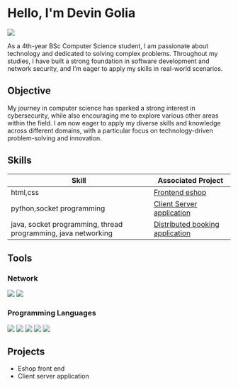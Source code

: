 # Hello, I'm Devin Golia
<a href="https://www.linkedin.com/in/devin-golia-561963232/"><img src="https://img.shields.io/badge/-LinkedIn-0072b1?&style=for-the-badge&logo=linkedin&logoColor=white" /></a>

As a 4th-year BSc Computer Science student, I am passionate about technology and dedicated to solving complex problems. Throughout my studies, I have built a strong foundation in software development and network security, and I’m eager to apply my skills in real-world scenarios.

## Objective
My journey in computer science has sparked a strong interest in cybersecurity, while also encouraging me to explore various other areas within the field. I am now eager to apply my diverse skills and knowledge across different domains, with a particular focus on technology-driven problem-solving and innovation.

## Skills

| Skill                                         | Associated Project         |
|-----------------------------------------------|----------------------------|
| html,css         | <a href="https://github.com/Devdevel03/eshop-frontend">Frontend eshop</a>|
| python,socket programming         | <a href="https://github.com/Devdevel03/Client-Server">Client Server application</a>|
| java, socket programming, thread programming, java networking         | <a href="https://github.com/Devdevel03/Distributed-booking-application">Distributed booking application</a>|

## Tools
### Network
<div>
    <img src="https://img.shields.io/badge/-Wireshark-1679A7?&style=for-the-badge&logo=Wireshark&logoColor=white" />
    <img src="https://img.shields.io/badge/-Suricata-EF3B2D?&style=for-the-badge&logo=Suricata&logoColor=white" />
</div>
<div>
    
### Programming Languages
<div>
    <img src="https://img.shields.io/badge/-Java-007396?&style=for-the-badge&logo=Java&logoColor=white" />
    <img src="https://img.shields.io/badge/-Python-3776AB?&style=for-the-badge&logo=Python&logoColor=white" />
    <img src="https://img.shields.io/badge/-JavaScript-F7DF1E?&style=for-the-badge&logo=JavaScript&logoColor=black" />
    <img src="https://img.shields.io/badge/-C-00599C?&style=for-the-badge&logo=C&logoColor=white" />
    <img src="https://img.shields.io/badge/-C%2B%2B-00599C?&style=for-the-badge&logo=C%2B%2B&logoColor=white" />
</div>






## Projects
- Eshop front end
- Client server application

